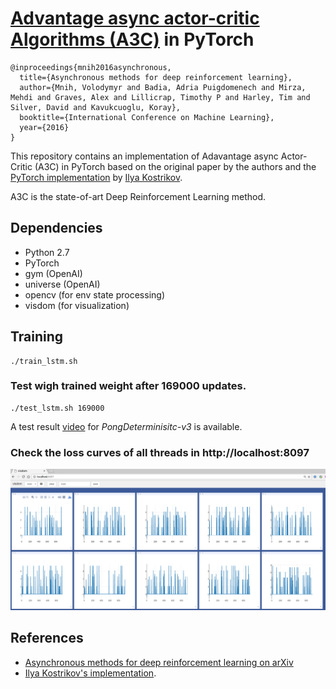 # [Advantage async actor-critic Algorithms (A3C)](https://arxiv.org/abs/1602.01783) in PyTorch

```
@inproceedings{mnih2016asynchronous,
  title={Asynchronous methods for deep reinforcement learning},
  author={Mnih, Volodymyr and Badia, Adria Puigdomenech and Mirza, Mehdi and Graves, Alex and Lillicrap, Timothy P and Harley, Tim and Silver, David and Kavukcuoglu, Koray},
  booktitle={International Conference on Machine Learning},
  year={2016}
}

```

This repository contains an implementation of Adavantage async Actor-Critic (A3C) in PyTorch based on the original paper by the authors and the [PyTorch implementation](https://github.com/ikostrikov/pytorch-a3c) by [Ilya Kostrikov](https://github.com/ikostrikov).

A3C is the state-of-art Deep Reinforcement Learning method.

## Dependencies
* Python 2.7
* PyTorch
* gym (OpenAI)
* universe (OpenAI)
* opencv (for env state processing)
* visdom (for visualization)

## Training

```
./train_lstm.sh
```

### Test wigh trained weight after 169000 updates.

```
./test_lstm.sh 169000
```
A test result [video](https://youtu.be/Ohpo6BcMgZw) for _PongDeterminisitc-v3_  is available.

### Check the loss curves of all threads in http://localhost:8097
![loss_png](./assets/loss.png)

## References

* [Asynchronous methods for deep reinforcement learning on arXiv](https://arxiv.org/abs/1602.01783)
* [Ilya Kostrikov's implementation](https://github.com/ikostrikov/pytorch-a3c).
